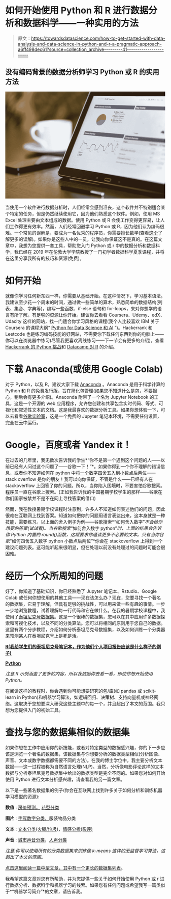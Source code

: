 # 如何开始使用 Python 和 R 进行数据分析和数据科学——一种实用的方法

> 原文：<https://towardsdatascience.com/how-to-get-started-with-data-analysis-and-data-science-in-python-and-r-a-pragmatic-approach-a6ff498dec61?source=collection_archive---------41----------------------->

## 没有编码背景的数据分析师学习 Python 或 R 的实用方法

![](img/78a53e39c3e6a04fd87fa2a63239cfe5.png)

当使用一个软件进行数据分析时，人们经常会感到沮丧，这个软件并不特别适合某个特定的任务，但是仍然继续使用它，因为他们熟悉这个软件。例如，使用 MS Excel 处理主要由文本组成的数据。使用 Python 或 R 会使工作变得更容易，让人们工作得更有效率。然而，人们经常回避学习 Python 或 R，因为他们认为编码很难。一个常见的误解是，要成为一名优秀的程序员，你需要擅长数学(查看[这个](https://www.oxford-royale.com/articles/9-misconceptions-programming/#aId=bcfd6f65-05d6-4e6b-adeb-2b6fb86409bf)了解更多的误解)。如果你是这些人中的一员，让我向你保证这不是真的。在这篇文章中，我想为您提供一套工具，帮助您入门 Python 或 r 中的数据分析和数据科学，我已经在 2019 年在伦敦大学学院教授了一门初学者数据科学夏季课程，并将在这里分享我所有的技巧和资源(免费)。

# 如何开始

就像你学习任何新东西一样，你需要从基础开始。在这种情况下，学习基本语法。我建议至少花一个周末的时间，通过做一些简单的算术，熟悉简单的数据结构(列表、集合、字典等)，编写一些函数、if-else 语句和 for-loops，来对你想学的语言有所了解。有足够的资源让你开始。建议你去看看 Coursera、Udemy、edX、Udacity 这样的网站，找一门适合你学习风格的课程(我个人比较喜欢 IBM 关于 Coursera 的课程大纲“ [Python for Data Science 和 AI](https://www.coursera.org/learn/python-for-applied-data-science-ai/) ”)。Hackerrank 和 Leetcode 也是练习编码技能的好网站，不需要你下载任何东西到你的电脑上——你可以在浏览器中练习(尽管我更喜欢离线练习——下一节会有更多的介绍)。查看 [Hackerrank 的 Python 挑战](https://www.hackerrank.com/domains/python)和 [Datacamp 对 R](https://campus.datacamp.com/courses/free-introduction-to-r/) 的介绍。

# **下载 Anaconda(或使用 Google Colab)**

对于 Python，以及 R，建议大家下载 [Anaconda](https://www.anaconda.com/products/individual) 。Anaconda 是用于科学计算的 Python 和 R 的免费发行版，旨在简化包管理(如果您不知道什么是包，不要担心，稍后会有更多介绍)。Anaconda 附带了一个名为 Jupyter Notebook 的工具，这是一个开源的 web 应用程序，允许您创建和共享包含实时代码、等式、可视化和叙述性文本的文档。这是我最喜欢的数据分析工具。如果你想体验一下，可以去看看[谷歌实验室](https://colab.research.google.com/notebooks/welcome.ipynb)，这是一个免费的 Jupyter 笔记本环境，不需要任何设置，完全在云中运行。

# Google，百度或者 Yandex it！

在过去的几年里，我无数次告诉我的学生*“你不是第一个遇到这个问题的人——以前已经有人问过这个问题了——谷歌一下！”*。如果你得到一个你不理解的错误信息，或者你不知道如何在 python 中[将一个数字四舍五入到小数点后两位](https://stackoverflow.com/questions/20457038/how-to-round-to-2-decimals-with-python)——stack overflow 是你的朋友！我可以向你保证，不管是什么——已经有人在 stackoverflow 上回答了你的问题。所以，当你陷入困境时，不要害怕谷歌搜索。程序员一直在谷歌上搜索。(正如我告诉我的中国暑期学校学生的那样——谷歌在你们国家被禁并不是不在网上寻找答案的借口)

然而，我在教授暑期学校课程时注意到，许多人不知道如何表述他们的问题，因此很难在互联网上找到答案。知道如何把你的问题用语言表达出来，这本身就是一种技能，需要练习。以上面的舍入例子为例——谷歌搜索*“如何舍入数字”*不会给你想要的答案(试试看)。当谷歌搜索*“如何舍入数字 python”*时，上面的结果会告诉你 Python 内置的 round()函数，这将要求你通读更多不必要的文本。只有当你谷歌*“如何四舍五入数字 python 小数点后两位”*你会在 stackoverflow 上得到一个建议问题列表。这可能听起来很明显，但在处理以前没有处理过的问题时可能会很困难。

# 经历一个众所周知的问题

好了，你知道了基础知识，你已经熟悉了 Jupyter 笔记本、Rstudio、Google Colab 或任何你想使用的其他工具——现在该怎么办？现在，您要寻找一个著名的数据集，它易于理解，但具有足够的挑战性，可以用来做一些有趣的事情。一步一步地浏览教程，试着理解每一行代码和它在做什么。在我的暑期学校课程中，我使用了[泰坦尼克号数据集](https://www.kaggle.com/c/titanic)。这是一个很棒的数据集，您可以在其中应用许多数据探索和可视化技术，以及不同的分类算法。您可以将相同的原则用于您自己的数据。这里有两个分步教程，介绍如何分析泰坦尼克号数据集，以及如何训练一个分类器来预测某人在泰坦尼克号上是死是活。

[**R(我给学生们的泰坦尼克号笔记本，作为他们个人项目报告应该是什么样子的例子)**](https://github.com/lisanka93/DataScience_summer_school_2019/blob/master/day9/titanic-logisticreg_and_NB.ipynb)

[**Python**](https://www.kaggle.com/angeelee/titanic-data-exploration-in-python)

*注意:R 示例涵盖了更多的内容，所以我鼓励你去看一看，即使你想开始使用 Python。*

在阅读这样的教程时，你会遇到你可能想要研究的包/库(如 pandas 或 scikit-learn in Python)和机器学习算法，如逻辑回归、决策树、支持向量机或神经网络。这取决于您想要深入研究这些主题中的每一个，并且超出了本文的范围。我只想为您提供入门的初始工具。

# 查找与您的数据集相似的数据集

如果你想在工作中应用你的新技能，或者对特定类型的数据感兴趣，你的下一步应该是浏览一个著名的数据集，该数据集与你想要分析的数据类型相似(分析图像、声音、文本或数字数据都需要不同的方法)。在我的博士学位中，我主要分析文本数据——这一过程被称为自然语言处理(NLP)。当然，分析像电影评论这样的文本数据与分析泰坦尼克号数据集中给出的数据类型是完全不同的。如果您对如何开始使用 Python 进行文本分析感兴趣，请查看我的另一篇文章。

以下是一些著名数据集的例子(你会在互联网上找到许多关于如何分析和训练机器学习模型的资源):

**数值** : [房价预测，](https://www.kaggle.com/vikrishnan/boston-house-prices) [花型分类](https://archive.ics.uci.edu/ml/datasets/iris)

**图片** : [手写数字分类，](http://yann.lecun.com/exdb/mnist/)服装物品分类

**文本** : [文本分类(火腿/垃圾)](https://www.kaggle.com/uciml/sms-spam-collection-dataset)，[情感分析(影评)](http://ai.stanford.edu/~amaas/data/sentiment/)

**声音** : [城市声音分类](https://urbansounddataset.weebly.com/urbansound8k.html)，[人声分类](https://www.kaggle.com/c/tensorflow-speech-recognition-challenge/data)

*注意:你可以使用所有的分类数据集来训练像 k-means 这样的无监督学习算法，这超出了本文的范围。*

[点击这里阅读一篇中型文章，其中有一个更长的数据集列表](https://medium.com/towards-artificial-intelligence/the-50-best-public-datasets-for-machine-learning-d80e9f030279)。

我希望这篇文章对您有所帮助，并为您提供一些关于如何开始使用 Python 或 r 进行数据分析、数据科学和机器学习的线索。如果您有任何问题或希望我写一篇类似于*“机器学习简介”*的文章，请告诉我。